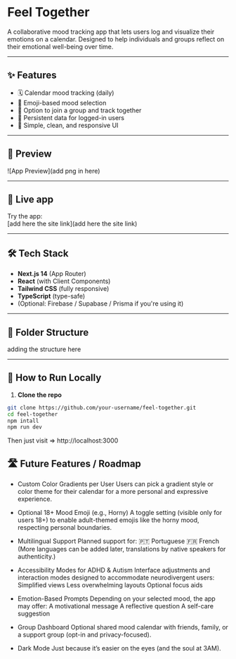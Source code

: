 # Feel Together

A collaborative mood tracking app that lets users log and visualize their emotions on a calendar. Designed to help individuals and groups reflect on their emotional well-being over time.

---

## ✨ Features

- 🗓️ Calendar mood tracking (daily)
- 🧠 Emoji-based mood selection
- 👥 Option to join a group and track together
- 💾 Persistent data for logged-in users
- 🧼 Simple, clean, and responsive UI

---

## 📸 Preview

![App Preview](add png in here)

---

## 🚀 Live app

Try the app:  
[add here the site link](add here the site link)

---

## 🛠 Tech Stack

- **Next.js 14** (App Router)
- **React** (with Client Components)
- **Tailwind CSS** (fully responsive)
- **TypeScript** (type-safe)
- (Optional: Firebase / Supabase / Prisma if you're using it)

---

## 📂 Folder Structure

adding the structure here

---

## 🧪 How to Run Locally

1. **Clone the repo**

```bash
git clone https://github.com/your-username/feel-together.git
cd feel-together
npm intall
npm run dev
```

Then just visit => http://localhost:3000


## 🛣️ Future Features / Roadmap

- Custom Color Gradients per User
Users can pick a gradient style or color theme for their calendar for a more personal and expressive experience.

- Optional 18+ Mood Emoji (e.g., Horny)
A toggle setting (visible only for users 18+) to enable adult-themed emojis like the horny mood, respecting personal boundaries.

- Multilingual Support
Planned support for:
🇵🇹 Portuguese
🇫🇷 French
(More languages can be added later, translations by native speakers for authenticity.)

- Accessibility Modes for ADHD & Autism
Interface adjustments and interaction modes designed to accommodate neurodivergent users:
Simplified views
Less overwhelming layouts
Optional focus aids

- Emotion-Based Prompts
Depending on your selected mood, the app may offer:
A motivational message
A reflective question
A self-care suggestion

- Group Dashboard
Optional shared mood calendar with friends, family, or a support group (opt-in and privacy-focused).

- Dark Mode
Just because it’s easier on the eyes (and the soul at 3AM).
